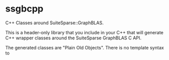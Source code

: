 # ssgbcpp

C++ Classes around SuiteSparse::GraphBLAS.

This is a header-only library that you include in your C++ that will
generate C++ wrapper classes around the SuiteSparse GraphBLAS C API.

The generated classes are "Plain Old Objects".  There is no template
syntax to 


